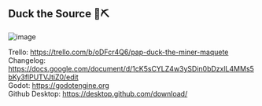 ## Duck the Source 🦆⛏️

![image](https://github.com/user-attachments/assets/7b1df6e4-c63c-465d-85be-b15cf1ed0150)

Trello: https://trello.com/b/oDFcr4Q6/pap-duck-the-miner-maquete \
Changelog: https://docs.google.com/document/d/1cK5sCYLZ4w3ySDin0bDzxlL4MMs5bKy3flPUTVJtiZ0/edit \
Godot: https://godotengine.org \
Github Desktop: https://desktop.github.com/download/ 
